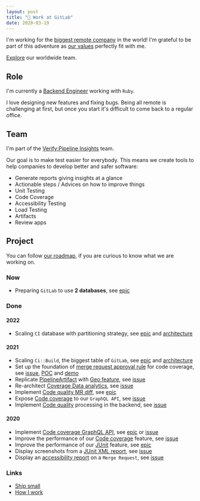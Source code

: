 ```yaml
---
layout: post
title: "🦊 Work at GitLab"
date: 2020-03-19
---
```


I'm working for the [biggest remote company](https://about.gitlab.com/company/culture/all-remote/) in the world! I'm grateful to be part of this adventure as [our values](https://about.gitlab.com/handbook/values/) perfectly fit with me.

[Explore](https://about.gitlab.com/company/team/) our worldwide team.

## Role

I'm currently a [Backend Engineer](https://about.gitlab.com/job-families/engineering/backend-engineer/) working with `Ruby`.

I love designing new features and fixing bugs. Being all remote is challenging at first, but once you start it's difficult to come back to a regular office.

## Team

I'm part of the [Verify:Pipeline Insights](https://about.gitlab.com/handbook/engineering/development/ops/verify/pipeline-insights/) team.

Our goal is to make test easier for everybody. This means we create tools to help companies to develop better and safer software:

- Generate reports giving insights at a glance
- Actionable steps / Advices on how to improve things
- Unit Testing
- Code Coverage
- Accessibility Testing
- Load Testing
- Artifacts
- Review apps

## Project

You can follow [our roadmap](https://about.gitlab.com/direction/maturity/#verify), if you are curious to know what we are working on.

### Now

- Preparing `GitLab` to use **2 databases**, see [epic](https://gitlab.com/groups/gitlab-org/-/epics/6379)

### Done

#### 2022

- Scaling `CI` database with partitioning strategy, see [epic](https://gitlab.com/groups/gitlab-org/-/epics/7522) and [architecture](https://docs.gitlab.com/ee/architecture/blueprints/ci_data_decay/pipeline_partitioning.html)

#### 2021

- Scaling `Ci::Build`, the biggest table of `GitLab`, see [epic](https://gitlab.com/groups/gitlab-org/-/epics/5909) and [architecture](https://docs.gitlab.com/ee/architecture/blueprints/ci_scale/#queuing-mechanisms-are-using-the-large-table)
- Set up the foundation of [merge request approval rule](https://docs.gitlab.com/ee/user/project/merge_requests/merge_request_approvals.html) for code coverage, see [issue](https://gitlab.com/gitlab-org/gitlab/-/issues/15765), [POC](https://gitlab.com/gitlab-org/gitlab/-/merge_requests/59698) and [demo](https://www.youtube.com/watch?v=IEQpZWyWKuQ)
- Replicate [PipelineArtifact](https://docs.gitlab.com/ee/ci/pipelines/pipeline_artifacts.html) with [Geo feature](https://docs.gitlab.com/ee/development/geo.html), see [issue](https://gitlab.com/gitlab-org/gitlab/-/issues/238464)
- Re-architect [Coverage Data analytics](https://docs.gitlab.com/ee/user/group/repositories_analytics), see [issue](https://gitlab.com/gitlab-org/gitlab/-/issues/293825)
- Implement [Code quality MR diff](https://docs.gitlab.com/ee/user/project/merge_requests/code_quality.html#code-quality-in-diff-view), see [epic](https://gitlab.com/groups/gitlab-org/-/epics/4609)
- Expose [Code coverage](https://docs.gitlab.com/ee/user/group/repositories_analytics/#repositories-analytics) to our `GraphQL API`, see [issue](https://gitlab.com/gitlab-org/gitlab/-/issues/231386)
- Implement [Code quality](https://docs.gitlab.com/ee/user/project/merge_requests/code_quality.html) processing in the backend, see [issue](https://gitlab.com/gitlab-org/gitlab/-/issues/271077)

#### 2020

- Implement [Code coverage GraphQL API](https://docs.gitlab.com/ee/user/group/repositories_analytics), see [epic](https://gitlab.com/groups/gitlab-org/-/epics/2838) or [issue](https://gitlab.com/gitlab-org/gitlab/-/issues/231386)
- Improve the performance of our [Code coverage](https://docs.gitlab.com/ee/user/project/merge_requests/test_coverage_visualization.html) feature, see [issue](https://gitlab.com/gitlab-org/gitlab/-/issues/211410)
- Improve the performance of our [JUnit](https://docs.gitlab.com/ee/ci/unit_test_reports.html) feature, see [epic](https://gitlab.com/groups/gitlab-org/-/epics/3198)
- Display screenshots from a [JUnit XML report](https://docs.gitlab.com/ee/ci/junit_test_reports.html#viewing-junit-screenshots-on-gitlab), see [issue](https://gitlab.com/gitlab-org/gitlab/-/issues/6061)
- Display an [accessibility report](https://docs.gitlab.com/ee/user/project/merge_requests/accessibility_testing.html) on a `Merge Request`, see [issue](https://gitlab.com/gitlab-org/gitlab/-/issues/39425)

### Links

- [Ship small](https://dev.to/mscccc/how-we-use-ship-small-to-rapidly-build-new-features-at-github-5cl9)
- [How I work](https://gitlab.com/morefice/readme)
